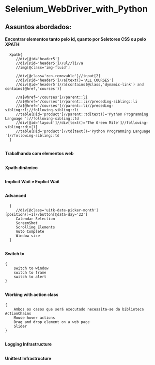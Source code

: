 # Selenium_WebDriver_with_Python

## Assuntos abordados:

  #### Encontrar elementos tanto pelo id, quanto por Seletores CSS ou pelo XPATH

      Xpath{
         //div[@id='header5']  
         //div[@id='header5']//ul//li//a
         //img[@class='img-fluid']

         //div[@class='zen-removable']//input[2]
         //div[@id='header5']//a[text()='ALL COURSES']
         //div[@id='header5']//a[contains(@class,'dynamic-link') and contains(@href,'courses')]

         //a[@href='/courses']//parent::li
         //a[@href='/courses']//parent::li//preceding-sibling::li
         //a[@href='/courses']//parent::li//preceding-sibling::li//following-sibling::li
         //table[@id='product']//parent::td[text()='Python Programming Language ']//following-sibling::td
         //div[@id='layout']//div[text()='The Green Mile']//following-sibling::div[1]
         //table[@id='product']//td[text()='Python Programming Language ']//following-sibling::td
      }
##
  #### Trabalhando com elementos web
##
  #### Xpath dinâmico
##
  #### Implicit Wait e Explict Wait
##
  #### Advanced
      {
         //div[@class='uitk-date-picker-month'][position()=1]//button[@data-day='22']
         Calendar Selection
         ScreenShot 
         Scrolling Elements
         Auto Complete
         Window size
      }
##
  #### Switch to 
    {
        switch to window
        switch to frame
        switch to alert
    }
##
  #### Working with action class
    {
        Ambos os casos que será executado necessita-se da biblioteca ActionChains
        Mouse hover actions
        Drag and drop element on a web page
        Slider
    }
##
  #### Logging Infrastructure
##
  #### Unittest Infrastructure